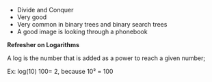 - Divide and Conquer
- Very good
- Very common in binary trees and binary search trees
- A good image is looking through a phonebook

**Refresher on Logarithms**

A log is the number that is added as a power to reach a given number;

Ex: log(10) 100= 2, because 10² = 100